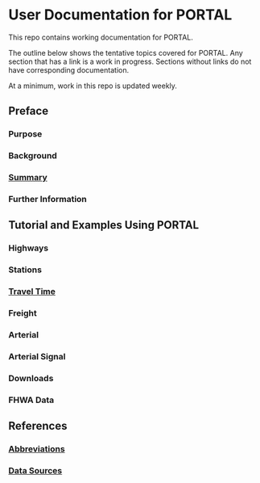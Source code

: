 # User Documentation for PORTAL

This repo contains working documentation for PORTAL.

The outline below shows the tentative topics covered for PORTAL. Any section that has a link is a work in progress. Sections without links do not have corresponding documentation.

At a minimum, work in this repo is updated weekly.

## Preface

### Purpose

### Background

### [Summary](https://github.com/adus/portal-documentation/blob/master/documentation/summary.md)

### Further Information

## Tutorial and Examples Using PORTAL

### Highways

### Stations

### [Travel Time](https://github.com/adus/portal-documentation/blob/master/documentation/travel-time.md)

### Freight

### Arterial

### Arterial Signal

### Downloads

### FHWA Data

## References

### [Abbreviations](https://github.com/adus/portal-documentation/blob/master/documentation/abbreviations.md)

### [Data Sources](http://htmlpreview.github.io/https://github.com/adus/portal-documentation/blob/master/documentation/data-sources.html)
